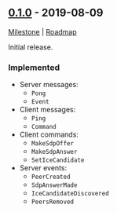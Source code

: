 ## [0.1.0] - 2019-08-09
[Milestone](https://github.com/instrumentisto/medea/milestone/1) |
[Roadmap](https://github.com/instrumentisto/medea/issues/8)

Initial release.

### Implemented

- Server messages:
  - `Pong`
  - `Event`
- Client messages:
  - `Ping`
  - `Command`
- Client commands:
  - `MakeSdpOffer`
  - `MakeSdpAnswer`
  - `SetIceCandidate`
- Server events:
  - `PeerCreated`
  - `SdpAnswerMade`
  - `IceCandidateDiscovered`
  - `PeersRemoved`

[0.1.0]: https://github.com/instrumentisto/medea/releases/tag/medea-client-api-proto-0.1.0

